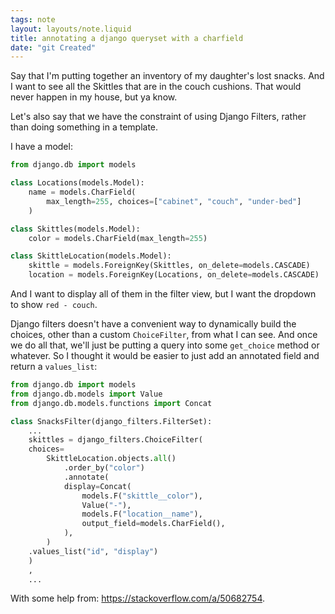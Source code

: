 ```yaml
---
tags: note
layout: layouts/note.liquid
title: annotating a django queryset with a charfield
date: "git Created"
---
```


Say that I'm putting together an inventory of my daughter's lost snacks.  And I want to see all the Skittles that are in the couch cushions.  That would never happen in my house, but ya know.  

Let's also say that we have the constraint of using Django Filters, rather than doing something in a template.  

I have a model:

```python
from django.db import models

class Locations(models.Model):
    name = models.CharField(
        max_length=255, choices=["cabinet", "couch", "under-bed"]
    )

class Skittles(models.Model):
    color = models.CharField(max_length=255)

class SkittleLocation(models.Model):
    skittle = models.ForeignKey(Skittles, on_delete=models.CASCADE)
    location = models.ForeignKey(Locations, on_delete=models.CASCADE)
```

And I want to display all of them in the filter view, but I want the dropdown to show `red - couch`.  

Django filters doesn't have a convenient way to dynamically build the choices, other than a custom `ChoiceFilter`, from what I can see.  And once we do all that, we'll just be putting a query into some `get_choice` method or whatever.  So I thought it would be easier to just add an annotated field and return a `values_list`:

```python
from django.db import models
from django.db.models import Value
from django.db.models.functions import Concat

class SnacksFilter(django_filters.FilterSet):
    ...
    skittles = django_filters.ChoiceFilter(
    choices=
        SkittleLocation.objects.all()
            .order_by("color")
            .annotate(
            display=Concat(
                models.F("skittle__color"),
                Value("-"),
                models.F("location__name"),
                output_field=models.CharField(),
            ),
        )
    .values_list("id", "display")
    )
    ,
    ...
```

With some help from: <https://stackoverflow.com/a/50682754>.
